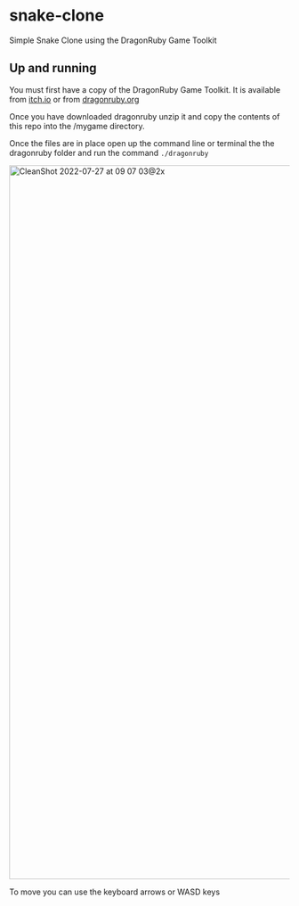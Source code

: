 # snake-clone
Simple Snake Clone using the DragonRuby Game Toolkit

## Up and running
You must first have a copy of the DragonRuby Game Toolkit. It is available from [itch.io](https://dragonruby.itch.io/dragonruby-gtk) or from [dragonruby.org](https://dragonruby.org/toolkit/game)

Once you have downloaded dragonruby unzip it and copy the contents of this repo into the <unzipped dragonruby folder>/mygame directory.

Once the files are in place open up the command line or terminal the the dragonruby folder and run the command `./dragonruby`

<img width="1281" alt="CleanShot 2022-07-27 at 09 07 03@2x" src="https://user-images.githubusercontent.com/29497564/181295858-dc565683-7dd3-4d98-a384-439979709e0d.png">

To move you can use the keyboard arrows or WASD keys

